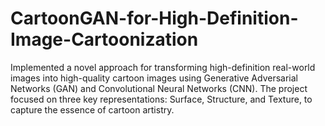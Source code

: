 # CartoonGAN-for-High-Definition-Image-Cartoonization
Implemented a novel approach for transforming high-definition real-world images into high-quality cartoon images using Generative Adversarial Networks (GAN) and Convolutional Neural Networks (CNN). The project focused on three key representations: Surface, Structure, and Texture, to capture the essence of cartoon artistry.
